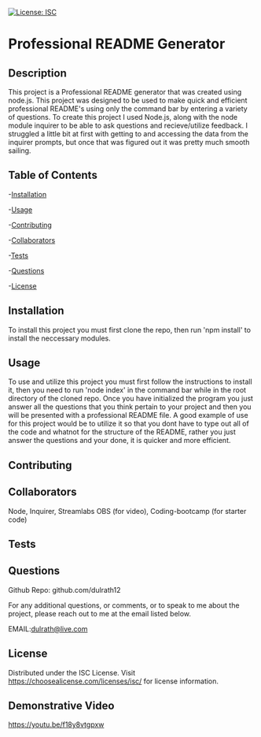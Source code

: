 
[![License: ISC](https://img.shields.io/badge/License-ISC-blue.svg)](https://opensource.org/licenses/ISC)

# Professional README Generator

## Description
This project is a Professional README generator that was created using node.js. This project was designed to be used to make quick and efficient professional README's using only the command bar by entering a variety of questions. To create this project I used Node.js, along with the node module inquirer to be able to ask questions and recieve/utilize feedback. I struggled a little bit at first with getting to and accessing the data from the inquirer prompts, but once that was figured out it was pretty much smooth sailing. 

## Table of Contents

-[Installation](#Installation)

-[Usage](#Usage)

-[Contributing](#Contributing)

-[Collaborators](#Collaborators)

-[Tests](#Tests)

-[Questions](#Questions)

-[License](#License)

## Installation
To install this project you must first clone the repo, then run 'npm install' to install the neccessary modules.

## Usage
To use and utilize this project you must first follow the instructions to install it, then you need to run 'node index' in the command bar while in the root directory of the cloned repo. Once you have initialized the program you just answer all the questions that you think pertain to your project and then you will be presented with a professional README file. A good example of use for this project would be to utilize it so that you dont have to type out all of the code and whatnot for the structure of the README, rather you just answer the questions and your done, it is quicker and more efficient.

## Contributing


## Collaborators
Node, Inquirer, Streamlabs OBS (for video), Coding-bootcamp (for starter code)

## Tests


## Questions
Github Repo: github.com/dulrath12

For any additional questions, or comments, or to speak to me about the project, please reach out to me at the email listed below.

EMAIL:dulrath@live.com

## License
Distributed under the ISC License. Visit https://choosealicense.com/licenses/isc/ for license information.

## Demonstrative Video
https://youtu.be/f18y8vtgpxw

